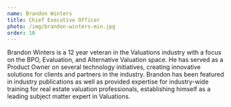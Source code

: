 ```yaml
---
name: Brandon Winters
title: Chief Executive Officer
photo: /img/brandon-winters-min.jpg
order: 10
---
```


Brandon Winters is a 12 year veteran in the Valuations industry with a focus on the BPO, Evaluation, and Alternative Valuation space. He has served as a Product Owner on several technology initiatives, creating innovative solutions for clients and partners in the industry.  Brandon has been featured in industry publications as well as provided expertise for industry-wide training for real estate valuation professionals, establishing himself as a leading subject matter expert in Valuations.
